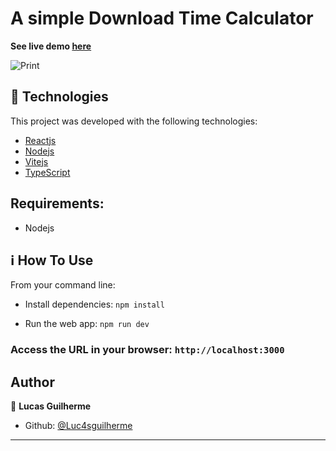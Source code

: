 # A simple Download Time Calculator

**See live demo [here](https://luc4sguilherme.github.io/download-time-web/)**

![Print](https://user-images.githubusercontent.com/29242243/166153552-c6989d12-36e2-42f5-9479-8b22edbfa589.jpg)


## 🚀 Technologies

This project was developed with the following technologies:

-  [Reactjs][reactjs]
-  [Nodejs][nodejs]
-  [Vitejs][vitejs]
-  [TypeScript][Typescript]

## Requirements:
- Nodejs

## :information_source: How To Use

From your command line:

  - Install dependencies: `npm install`

  - Run the web app: `npm run dev`

### Access the URL in your browser: `http://localhost:3000`

## Author

👤 **Lucas Guilherme**

- Github: [@Luc4sguilherme](https://github.com/Luc4sguilherme)

---

[nodejs]: https://nodejs.org/
[reactjs]: https://pt-br.reactjs.org/
[vitejs]: https://vitejs.dev/
[typescript]: https://www.typescriptlang.org/
